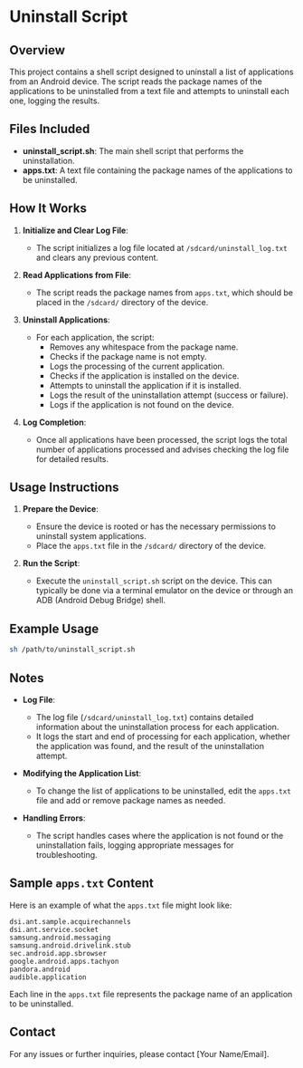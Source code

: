 
# Uninstall Script

## Overview

This project contains a shell script designed to uninstall a list of applications from an Android device. The script reads the package names of the applications to be uninstalled from a text file and attempts to uninstall each one, logging the results.

## Files Included

- **uninstall_script.sh**: The main shell script that performs the uninstallation.
- **apps.txt**: A text file containing the package names of the applications to be uninstalled.

## How It Works

1. **Initialize and Clear Log File**:
   - The script initializes a log file located at `/sdcard/uninstall_log.txt` and clears any previous content.

2. **Read Applications from File**:
   - The script reads the package names from `apps.txt`, which should be placed in the `/sdcard/` directory of the device.

3. **Uninstall Applications**:
   - For each application, the script:
     - Removes any whitespace from the package name.
     - Checks if the package name is not empty.
     - Logs the processing of the current application.
     - Checks if the application is installed on the device.
     - Attempts to uninstall the application if it is installed.
     - Logs the result of the uninstallation attempt (success or failure).
     - Logs if the application is not found on the device.

4. **Log Completion**:
   - Once all applications have been processed, the script logs the total number of applications processed and advises checking the log file for detailed results.

## Usage Instructions

1. **Prepare the Device**:
   - Ensure the device is rooted or has the necessary permissions to uninstall system applications.
   - Place the `apps.txt` file in the `/sdcard/` directory of the device.

2. **Run the Script**:
   - Execute the `uninstall_script.sh` script on the device. This can typically be done via a terminal emulator on the device or through an ADB (Android Debug Bridge) shell.

## Example Usage

```sh
sh /path/to/uninstall_script.sh
```

## Notes

- **Log File**:
  - The log file (`/sdcard/uninstall_log.txt`) contains detailed information about the uninstallation process for each application.
  - It logs the start and end of processing for each application, whether the application was found, and the result of the uninstallation attempt.

- **Modifying the Application List**:
  - To change the list of applications to be uninstalled, edit the `apps.txt` file and add or remove package names as needed.

- **Handling Errors**:
  - The script handles cases where the application is not found or the uninstallation fails, logging appropriate messages for troubleshooting.

## Sample `apps.txt` Content

Here is an example of what the `apps.txt` file might look like:

```
dsi.ant.sample.acquirechannels
dsi.ant.service.socket
samsung.android.messaging
samsung.android.drivelink.stub
sec.android.app.sbrowser
google.android.apps.tachyon
pandora.android
audible.application
```

Each line in the `apps.txt` file represents the package name of an application to be uninstalled.

## Contact

For any issues or further inquiries, please contact [Your Name/Email].
